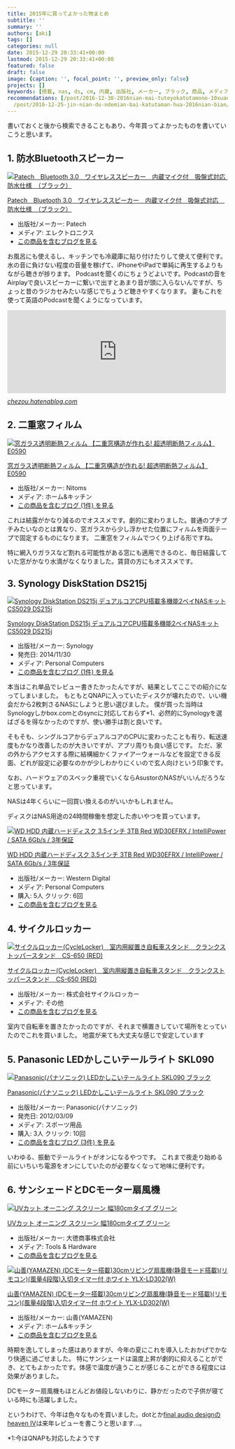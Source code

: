 ```yaml
---
title: 2015年に買ってよかった物まとめ
subtitle: ''
summary: ''
authors: [aki]
tags: []
categories: null
date: 2015-12-29 20:33:41+00:00
lastmod: 2015-12-29 20:33:41+00:00
featured: false
draft: false
image: {caption: '', focal_point: '', preview_only: false}
projects: []
keywords: [搭載, nas, ds, cm, 内蔵, 出版社, メーカー, ブラック, 商品, メディア]
recommendations: [/post/2016-12-30-2016nian-mai-tuteyokatutamono-10xuan/, /post/2015-10-07-xi-pan-fu-kiofeng-lu-supikagapodcastwen-kunonisugoibian-li/,
  /post/2016-12-25-jin-nian-du-ndemian-bai-katutaman-hua-2016nian-bian/]
---
```

書いておくと後から検索できることもあり、今年買ってよかったものを書いていこうと思います。

## 1. 防水Bluetoothスピーカー

[![Patech　Bluetooth 3.0　ワイヤレススピーカー　内蔵マイク付　吸盤式対応　防水仕様　（ブラック）](https://ecx.images-amazon.com/images/I/51JLR-L6mWL._SL160_.jpg "Patech　Bluetooth 3.0　ワイヤレススピーカー　内蔵マイク付　吸盤式対応　防水仕様　（ブラック）")](http://www.amazon.co.jp/exec/obidos/ASIN/B00NFGRM48/chezou-22/)

[Patech　Bluetooth 3.0　ワイヤレススピーカー　内蔵マイク付　吸盤式対応　防水仕様　（ブラック）](http://www.amazon.co.jp/exec/obidos/ASIN/B00NFGRM48/chezou-22/)

- 出版社/メーカー: Patech
- メディア: エレクトロニクス
- [この商品を含むブログを見る](http://d.hatena.ne.jp/asin/B00NFGRM48/chezou-22)

お風呂にも使えるし、キッチンでも冷蔵庫に貼り付けたりして使えて便利です。水の音に負けない程度の音量を稼げて、iPhoneやiPadで単純に再生するよりもながら聴きが捗ります。 Podcastを聞くのにちょうどよいです。Podcastの音をAirplayで良いスピーカーに繋いで出すとあまり音が頭に入らないんですが、ちょっと昔のラジカセみたいな感じでちょうど聴きやすくなります。 妻もこれを使って英語のPodcastを聞くようになっています。

<iframe src="https://chezou.hatenablog.com/embed/2015/10/07/234753" title="吸盤付きお風呂スピーカーがPodcast聞くのにすごい便利 - once upon a time," class="embed-card embed-blogcard" scrolling="no" frameborder="0" style="display: block; width: 100%; height: 190px; max-width: 500px; margin: 10px 0px;"></iframe><cite class="hatena-citation"><a href="https://chezou.hatenablog.com/entry/2015/10/07/234753">chezou.hatenablog.com</a></cite>

## 2. 二重窓フィルム

[![窓ガラス透明断熱フィルム 【二重窓構造が作れる! 超透明断熱フィルム】 E0590](https://ecx.images-amazon.com/images/I/315Zl1cu0FL._SL160_.jpg "窓ガラス透明断熱フィルム 【二重窓構造が作れる! 超透明断熱フィルム】 E0590")](http://www.amazon.co.jp/exec/obidos/ASIN/B00476HMHC/chezou-22/)

[窓ガラス透明断熱フィルム 【二重窓構造が作れる! 超透明断熱フィルム】 E0590](http://www.amazon.co.jp/exec/obidos/ASIN/B00476HMHC/chezou-22/)

- 出版社/メーカー: Nitoms
- メディア: ホーム&キッチン
- [この商品を含むブログ (1件) を見る](http://d.hatena.ne.jp/asin/B00476HMHC/chezou-22)

これは結露がかなり減るのでオススメです。劇的に変わりました。普通のプチプチみたいなのとは異なり、窓ガラスから少し浮かせた位置にフィルムを両面テープで固定するものになります。 二重窓をフィルムでつくり上げる形ですね。

特に網入りガラスなど割れる可能性がある窓にも適用できるのと、毎日結露していた窓がかなり水滴がなくなりました。賃貸の方にもオススメです。

## 3. Synology DiskStation DS215j

[![Synology DiskStation DS215j デュアルコアCPU搭載多機能2ベイNASキット CS5029 DS215j](https://ecx.images-amazon.com/images/I/31t3mhYoTlL._SL160_.jpg "Synology DiskStation DS215j デュアルコアCPU搭載多機能2ベイNASキット CS5029 DS215j")](http://www.amazon.co.jp/exec/obidos/ASIN/B00PRXT088/chezou-22/)

[Synology DiskStation DS215j デュアルコアCPU搭載多機能2ベイNASキット CS5029 DS215j](http://www.amazon.co.jp/exec/obidos/ASIN/B00PRXT088/chezou-22/)

- 出版社/メーカー: Synology
- 発売日: 2014/11/30
- メディア: Personal Computers
- [この商品を含むブログ (1件) を見る](http://d.hatena.ne.jp/asin/B00PRXT088/chezou-22)

本当はこれ単品でレビュー書きたかったんですが、結果としてここでの紹介になってしまいました。 もともとQNAPに入っていたディスクが壊れたので、いい機会だから2枚刺さるNASにしようと思い選びました。 僕が買った当時はSynologyしかbox.comとのsyncに対応しておらず\*1、必然的にSynologyを選ばざるを得なかったのですが、使い勝手は割と良いです。

そもそも、シングルコアからデュアルコアのCPUに変わったことも有り、転送速度もかなり改善したのが大きいですが、アプリ周りも良い感じです。 ただ、家の外からアクセスする際に結構細かくファイアーウォールなどを設定できる反面、どれが設定に必要なのかが少しわかりにくいので玄人向けという印象です。

なお、ハードウェアのスペック重視でいくならAsustorのNASがいいんだろうなと思っています。

NASは4年くらいに一回買い換えるのがいいかもしれません。

ディスクはNAS用途の24時間稼働を想定した赤いやつを買っています。

[![WD HDD 内蔵ハードディスク 3.5インチ 3TB Red WD30EFRX / IntelliPower / SATA 6Gb/s / 3年保証](https://ecx.images-amazon.com/images/I/51I6hfSzvyL._SL160_.jpg "WD HDD 内蔵ハードディスク 3.5インチ 3TB Red WD30EFRX / IntelliPower / SATA 6Gb/s / 3年保証")](http://www.amazon.co.jp/exec/obidos/ASIN/B008P56QEQ/chezou-22/)

[WD HDD 内蔵ハードディスク 3.5インチ 3TB Red WD30EFRX / IntelliPower / SATA 6Gb/s / 3年保証](http://www.amazon.co.jp/exec/obidos/ASIN/B008P56QEQ/chezou-22/)

- 出版社/メーカー: Western Digital
- メディア: Personal Computers
- 購入: 5人 クリック: 6回
- [この商品を含むブログを見る](http://d.hatena.ne.jp/asin/B008P56QEQ/chezou-22)

## 4. サイクルロッカー

[![サイクルロッカー(CycleLocker)　室内用縦置き自転車スタンド　クランクストッパースタンド　CS-650 (RED)](https://ecx.images-amazon.com/images/I/31Vs5lmqSAL._SL160_.jpg "サイクルロッカー(CycleLocker)　室内用縦置き自転車スタンド　クランクストッパースタンド　CS-650 (RED)")](http://www.amazon.co.jp/exec/obidos/ASIN/B00TD128N4/chezou-22/)

[サイクルロッカー(CycleLocker)　室内用縦置き自転車スタンド　クランクストッパースタンド　CS-650 (RED)](http://www.amazon.co.jp/exec/obidos/ASIN/B00TD128N4/chezou-22/)

- 出版社/メーカー: 株式会社サイクルロッカー
- メディア: その他
- [この商品を含むブログを見る](http://d.hatena.ne.jp/asin/B00TD128N4/chezou-22)

室内で自転車を置きたかったのですが、それまで横置きしていて場所をとっていたのでこれを買いました。 地震が来ても大丈夫な感じで安定しています

## 5. Panasonic LEDかしこいテールライト SKL090

[![Panasonic(パナソニック) LEDかしこいテールライト SKL090 ブラック](https://ecx.images-amazon.com/images/I/41mwQdHSbyL._SL160_.jpg "Panasonic(パナソニック) LEDかしこいテールライト SKL090 ブラック")](http://www.amazon.co.jp/exec/obidos/ASIN/B006L09B0I/chezou-22/)

[Panasonic(パナソニック) LEDかしこいテールライト SKL090 ブラック](http://www.amazon.co.jp/exec/obidos/ASIN/B006L09B0I/chezou-22/)

- 出版社/メーカー: Panasonic(パナソニック)
- 発売日: 2012/03/09
- メディア: スポーツ用品
- 購入: 3人 クリック: 10回
- [この商品を含むブログ (3件) を見る](http://d.hatena.ne.jp/asin/B006L09B0I/chezou-22)

いわゆる、振動でテールライトがオンになるやつです。 これまで夜走り始める前にいちいち電源をオンにしていたのが必要なくなって地味に便利です。

## 6. サンシェードとDCモーター扇風機

[![UVカット オーニング スクリーン 幅180cmタイプ グリーン](https://ecx.images-amazon.com/images/I/519mbHY5tRL._SL160_.jpg "UVカット オーニング スクリーン 幅180cmタイプ グリーン")](http://www.amazon.co.jp/exec/obidos/ASIN/B00C56VL14/chezou-22/)

[UVカット オーニング スクリーン 幅180cmタイプ グリーン](http://www.amazon.co.jp/exec/obidos/ASIN/B00C56VL14/chezou-22/)

- 出版社/メーカー: 大徳商事株式会社
- メディア: Tools & Hardware
- [この商品を含むブログを見る](http://d.hatena.ne.jp/asin/B00C56VL14/chezou-22)

[![山善(YAMAZEN) (DCモーター搭載)30cmリビング扇風機(静音モード搭載)(リモコン)(風量4段階)入切タイマー付 ホワイト YLX-LD302(W)](https://ecx.images-amazon.com/images/I/31CksmIlExL._SL160_.jpg "山善(YAMAZEN) (DCモーター搭載)30cmリビング扇風機(静音モード搭載)(リモコン)(風量4段階)入切タイマー付 ホワイト YLX-LD302(W)")](http://www.amazon.co.jp/exec/obidos/ASIN/B00TZ9W8FW/chezou-22/)

[山善(YAMAZEN) (DCモーター搭載)30cmリビング扇風機(静音モード搭載)(リモコン)(風量4段階)入切タイマー付 ホワイト YLX-LD302(W)](http://www.amazon.co.jp/exec/obidos/ASIN/B00TZ9W8FW/chezou-22/)

- 出版社/メーカー: 山善(YAMAZEN)
- メディア: ホーム&キッチン
- [この商品を含むブログを見る](http://d.hatena.ne.jp/asin/B00TZ9W8FW/chezou-22)

時期を逸してしまった感はありますが、今年の夏にこれを導入したおかげでかなり快適に過ごせました。 特にサンシェードは温度上昇が劇的に抑えることができ、とてもよかったです。体感で温度が違うことが感じることができる程度には効果がありました。

DCモーター扇風機もほとんどお値段しないわりに、静かだったので子供が寝ている時にも活躍しました。

というわけで、今年は色々なものを買いました。dotとか[final audio designのheaven IV](http://amzn.to/1NTKFHz)は来年レビューを書こうと思います...。

\*1:今はQNAPも対応したようです


